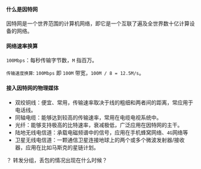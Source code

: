 #### 什么是因特网

因特网是一个世界范围的计算机网络，即它是一个互联了遍及全世界数十亿计算设备的网络。

#### 网络速率换算

`100Mbps`：每秒传输字节数，`M` 指百万。

`传输速度换算`: `100Mbps` 即 `100M` 带宽，`100M / 8 = 12.5M/s`。


#### 接入因特网的物理媒体

- 双绞铜线：便宜、常用，传输速率取决于线的粗细和两者间的距离，常应用于电话线。
- 同轴电缆：能够达到较高的传输速率，常用在电缆电视系统中。
- 光纤：能够支持极高的比特速率，衰减极低，广泛应用在因特网的主干。
- 陆地无线电信道：承载电磁频谱中的信号，应用在手机蜂窝网络、`4G`网络等
- 卫星无线电信道：一颗通信卫星连接地球上的两个或多个微波发射器/接收器，应用在比如马斯克的星链计划。

？ 转发分组，丢包的情况出现在什么时候？